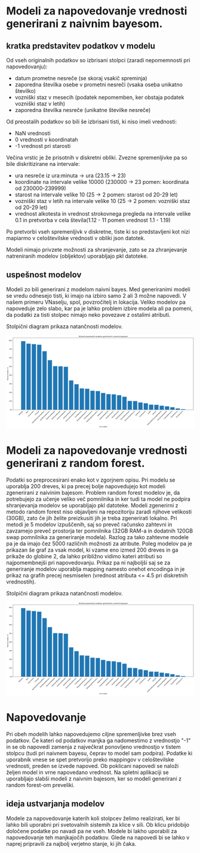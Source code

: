# Modeli za napovedovanje vrednosti generirani z naivnim bayesom.

## kratka predstavitev podatkov v modelu

Od vseh originalnih podatkov so izbrisani stolpci (zaradi nepomemnosti pri napovedovanju):
- datum prometne nesreče (se skoraj vsakič spreminja)
- zaporedna številka osebe v prometni nesreči (vsaka oseba unikatno številko) 
- vozniški staz v mesecih (podatek nepomemben, ker obstaja podatek vozniški staz v letih)
- zaporedna številka nesreče (unikatne številke nesreče)

Od preostalih podatkov so bili še izbrisani tisti, ki niso imeli vrednosti:
- NaN vrednosti
- 0 vrednosti v koordinatah
- -1 vrednost pri starosti

Večina vrstic je že prisotnih v diskretni obliki. Zvezne spremenljivke pa so bile diskritizirane na intervale:
- ura nesreče iz ura:minuta -> ura (23.15 -> 23)
- koordinate na intervale velike 10000 (230000 -> 23 pomen: koordinata od 230000-239999)
- starost na intervale velike 10 (25 -> 2 pomen: starost od 20-29 let)
- vozniški staz v letih na intervale velike 10 (25 -> 2 pomen: vozniški staz od 20-29 let)
- vrednost alkotesta in vrednost strokovnega pregleda na intervale velike 0.1 in pretvorba v cela števila(1.12 - 11 pomen vrednost 1.1 - 1.19)

Po pretvorbi vseh spremenljivk v diskretne, tiste ki so predstavljeni kot nizi mapiarmo v celoštevilske vrednosti v obliki json datotek.

Modeli nimajo privzete možnosti za shranjevanje, zato se za zhranjevanje natreniranih modelov (obljektov) uporabljajo pkl datoteke.


## uspešnost modelov

Modeli zo bili generirani z modelom naivni bayes.
Med generiranimi modeli se vredu odnesejo tisti, ki imajo na izbiro samo 2 ali 3 možne napovedi.
V našem primeru VNaselju, spol, povzročitelj in lokacija. Veliko modelov pa napoveduje zelo slabo, kar
pa je lahko problem izbire modela ali pa pomeni, da podatki za tisti stolpec nimajo neko povezave z ostalimi atributi.

Stolpični diagram prikaza natančnosti modelov.

![Graf](slike/accuracy_graph.png "Slika grafa natančnosti")

# Modeli za napovedovanje vrednosti generirani z random forest.

Podatki so preprocesirani enako kot v zgorjnem opisu. Pri modelu se uporablja 200 dreves, ki pa precej bolje napovedujejo kot modeli zgenerirani
z naivinim bajesom. Problem random forest modelov je, da potrebujejo za učenje veliko več pomnilnika in ker tudi ta model ne podpira shranjevanja modelov se uporabljajo pkl datoteke.
Modeli zgenerirni z metodo random forest niso objavljeni na repozitoriju zaradi njihove velikosti (30GB), zato če jih želite preizkusiti jih je treba zgenerirati lokalno.
Pri metodi je 5 modelov izpuščenih, saj so preveč računsko zahtevni in zavzamejo preveč prostorja ter pomnilnika (32GB RAM-a in dodatnih 120GB swap pomnilnika za generiranje modela).
Razlog za tako zahtevne modele pa je da imajo čez 5000 različnih možnosti za atribute. Poleg modelov pa je prikazan še graf za vsak model, ki vzame eno izmed 200 dreves in ga prikaže
do globine 2, da lahko približno vidimo kateri atributi so najpomembnejši pri napovedovanju. Prikaz pa ni najboljši saj se za generiranje modelov uporablja mapping namesto onehot encodinga 
in je prikaz na grafih precej nesmiselen (vrednost atributa <= 4.5 pri diskretnih vrednostih). 

Stolpični diagram prikaza natančnosti modelov.

![Graf](slike/accuracy_graph.png "Slika grafa natančnosti")

# Napovedovanje

Pri obeh modelih lahko napovedujemo ciljne spremenljivke brez vseh podatkov. Če kateri od podatkov manjka ga nadomestimo z vrednostjo "-1" in se ob napovedi zamenja z največkrat ponovljeno vrednostjo v tistem stolpcu (tudi pri naivnem bayesu,
čeprav to model sam podpira). Podatke ki uporabnik vnese se spet pretvorijo preko mappingov v celoštevilske vrednosti, preden se izvede napoved. Ob poklicani napovedi se naloži željen model in vrne napovedano vrednost.
Na spletni aplikaciji se uporabljajo slabši modeli z naivnim bajesom, ker so modeli generirani z random forest-om preveliki. 

## ideja ustvarjanja modelov

Modele za napovedovanje katerih koli stolpcev želimo realizirati, ker bi lahko bili uporabni pri svetovalnih sistemih
za klice v sili. Ob klicu pridobijo določene podatke po navadi pa ne vseh. Modele bi lakho uporabili za napovedovanje 
teh manjkajočih podatkov. Glede na napovedi bi se lahko v naprej pripravili za najbolj verjetno stanje, ki jih čaka.

